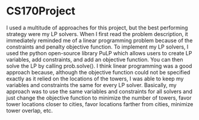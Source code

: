 # CS170Project

I used a multitude of approaches for this project, but the best performing strategy were my LP solvers. When I first read the problem description, it immediately reminded me of a linear programming problem because of the constraints and penalty objective function. To implement my LP solvers, I used the python open-source library PuLP which allows users to create LP variables, add constraints, and add an objective function. You can then solve the LP by calling prob.solve(). I think linear programming was a good approach because, although the objective function could not be specified exactly as it relied on the locations of the towers, I was able to keep my variables and constraints the same for every LP solver. Basically, my approach was to use the same variables and constraints for all solvers and just change the objective function to minimize the number of towers, favor tower locations closer to cities, favor locations farther from cities, minimize tower overlap, etc.
